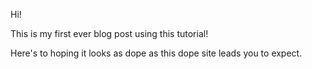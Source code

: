 Hi!

This is my first ever blog post using this tutorial!

Here's to hoping it looks as dope as this dope site leads you to expect.
